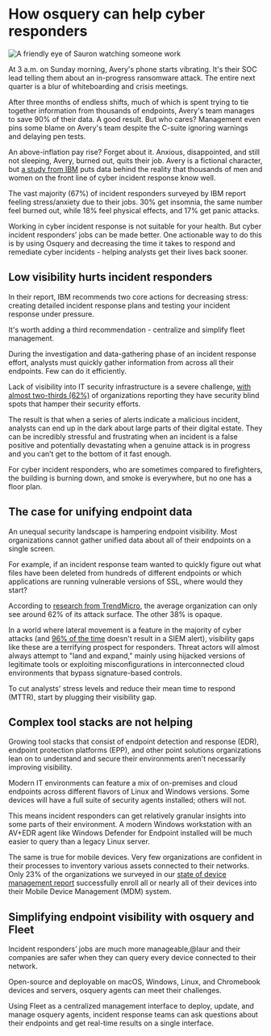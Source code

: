 # How osquery can help cyber responders

![A friendly eye of Sauron watching someone work](../website/assets/images/articles/how-osquery-can-help-cyber-responders-1600x900@2x.jpg)

At 3 a.m. on Sunday morning, Avery's phone starts vibrating. It's their SOC lead telling them about an in-progress ransomware attack. The entire next quarter is a blur of whiteboarding and crisis meetings. 

After three months of endless shifts, much of which is spent trying to tie together information from thousands of endpoints, Avery's team manages to save 90% of their data. A good result. But who cares? Management even pins some blame on Avery's team despite the C-suite ignoring warnings and delaying pen tests. 

An above-inflation pay rise? Forget about it. Anxious, disappointed, and still not sleeping, Avery, burned out, quits their job. Avery is a fictional character, but [a study from IBM](https://newsroom.ibm.com/2022-10-03-New-IBM-Study-Finds-Cybersecurity-Incident-Responders-Have-Strong-Sense-of-Service-as-Threats-Cross-Over-to-Physical-World) puts data behind the reality that thousands of men and women on the front line of cyber incident response know well. 

The vast majority (67%) of incident responders surveyed by IBM report feeling stress/anxiety due to their jobs. 30% get insomnia, the same number feel burned out, while 18% feel physical effects, and 17% get panic attacks. 

Working in cyber incident response is not suitable for your health. But cyber incident responders’ jobs can be made better. One actionable way to do this is by using Osquery and decreasing the time it takes to respond and remediate cyber incidents - helping analysts get their lives back sooner. 


## Low visibility hurts incident responders 

In their report, IBM recommends two core actions for decreasing stress: creating detailed incident response plans and testing your incident response under pressure.

It's worth adding a third recommendation - centralize and simplify fleet management. 

During the investigation and data-gathering phase of an incident response effort, analysts must quickly gather information from across all their endpoints. Few can do it efficiently. 

Lack of visibility into IT security infrastructure is a severe challenge, [with almost two-thirds (62%)](https://www.intelligentciso.com/2022/06/13/global-organisations-concerned-digital-attack-surface-is-spiralling-out-of-control/#:~:text=Visibility%20challenges%20appear%20to%20be,cited%20as%20the%20most%20opaque.) of organizations reporting they have security blind spots that hamper their security efforts. 

The result is that when a series of alerts indicate a malicious incident, analysts can end up in the dark about large parts of their digital estate. They can be incredibly stressful and frustrating when an incident is a false positive and potentially devastating when a genuine attack is in progress and you can’t get to the bottom of it fast enough. 

For cyber incident responders, who are sometimes compared to firefighters, the building is burning down, and smoke is everywhere, but no one has a floor plan. 


## The case for unifying endpoint data

An unequal security landscape is hampering endpoint visibility. Most organizations cannot gather unified data about all of their endpoints on a single screen. 

For example, if an incident response team wanted to quickly figure out what files have been deleted from hundreds of different endpoints or which applications are running vulnerable versions of SSL, where would they start? 

According to [research from TrendMicro](https://www.intelligentciso.com/2022/06/13/global-organisations-concerned-digital-attack-surface-is-spiralling-out-of-control/#:~:text=Visibility%20challenges%20appear%20to%20be,cited%20as%20the%20most%20opaque.), the average organization can only see around 62% of its attack surface. The other 38% is opaque.

In a world where lateral movement is a feature in the majority of cyber attacks (and [96% of the time](https://www.intelligentciso.com/2021/04/09/expert-says-cisos-need-to-take-lateral-movement-seriously/) doesn't result in a SIEM alert), visibility gaps like these are a terrifying prospect for responders. Threat actors will almost always attempt to "land and expand," mainly using hijacked versions of legitimate tools or exploiting misconfigurations in interconnected cloud environments that bypass signature-based controls.

To cut analysts' stress levels and reduce their mean time to respond (MTTR), start by plugging their visibility gap. 


## Complex tool stacks are not helping

Growing tool stacks that consist of endpoint detection and response (EDR), endpoint protection platforms (EPP), and other point solutions organizations lean on to understand and secure their environments aren't necessarily improving visibility. 

Modern IT environments can feature a mix of on-premises and cloud endpoints across different flavors of Linux and Windows versions. Some devices will have a full suite of security agents installed; others will not. 

This means incident responders can get relatively granular insights into some parts of their environment. A modern Windows workstation with an AV+EDR agent like Windows Defender for Endpoint installed will be much easier to query than a legacy Linux server. 

The same is true for mobile devices. Very few organizations are confident in their processes to inventory various assets connected to their networks. Only 23% of the organizations we surveyed in our [state of device management report](https://fleetdm.com/reports/state-of-device-management) successfully enroll all or nearly all of their devices into their Mobile Device Management (MDM) system. 


## Simplifying endpoint visibility with osquery and Fleet

Incident responders’ jobs are much more manageable,@laur and their companies are safer when they can query every device connected to their network. 

Open-source and deployable on macOS, Windows, Linux, and Chromebook devices and servers, osquery agents can meet their challenges.

Using Fleet as a centralized management interface to deploy, update, and manage osquery agents, incident response teams can ask questions about their endpoints and get real-time results on a single interface. 


<meta name="category" value="security">
<meta name="authorFullName" value="JD Strong">
<meta name="authorGitHubUsername" value="spokanemac">
<meta name="publishedOn" value="2023-10-12">
<meta name="articleTitle" value="How osquery can help cyber responders.">
<meta name="articleImageUrl" value="../website/assets/images/articles/how-osquery-can-help-cyber-responders-1600x900@2x.jpg">
